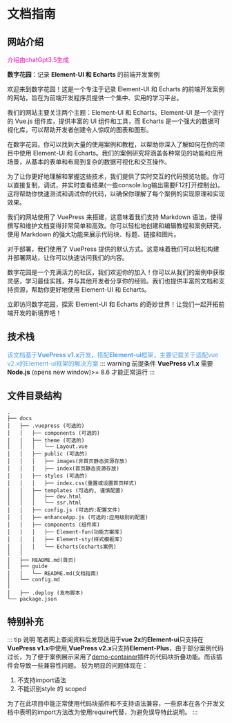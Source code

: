 # 文档指南

## 网站介绍
<font style="color: #FF00BB">介绍由chatGpt3.5生成</font>

**数字花园**：记录 **Element-UI 和 Echarts** 的前端开发案例

欢迎来到数字花园！这是一个专注于记录 Element-UI 和 Echarts 的前端开发案例的网站，旨在为前端开发程序员提供一个集中、实用的学习平台。

我们的网站主要关注两个主题：Element-UI 和 Echarts。Element-UI 是一个流行的 Vue.js 组件库，提供丰富的 UI 组件和工具，而 Echarts 是一个强大的数据可视化库，可以帮助开发者创建令人惊叹的图表和图形。

在数字花园，你可以找到大量的使用案例和教程，以帮助你深入了解如何在你的项目中使用 Element-UI 和 Echarts。我们的案例研究将涵盖各种常见的功能和应用场景，从基本的表单和布局到复杂的数据可视化和交互操作。

为了让你更好地理解和掌握这些技术，我们提供了实时交互的代码预览功能。你可以直接复制，调试，并实时查看结果(一些console.log输出需要F12打开控制台)。这将帮助你快速测试和调试你的代码，以确保你理解了每个案例的实现原理和实现效果。

我们的网站使用了 VuePress 来搭建，这意味着我们支持 Markdown 语法，使得撰写和维护文档变得非常简单和高效。你可以轻松地创建和编辑教程和案例研究，使用 Markdown 的强大功能来展示代码块、标题、链接和图片。

对于部署，我们使用了 VuePress 提供的默认方式。这意味着我们可以轻松构建并部署网站，让你可以快速访问我们的内容。

数字花园是一个充满活力的社区，我们欢迎你的加入！你可以从我们的案例中获取灵感，学习最佳实践，并与其他开发者分享你的经验。我们也提供丰富的文档和支持资源，帮助你更好地使用 Element-UI 和 Echarts。

立即访问数字花园，探索 Element-UI 和 Echarts 的奇妙世界！让我们一起开拓前端开发的新境界吧！

## 技术栈

<font color=#4c9feb size=''>该文档基于**VuePress v1.x**开发，搭配**Element-ui**框架，主要记载关于适配vue v2.x的Element-ui框架的解决方案</font>
::: warning 前提条件
**VuePress v1.x** 需要 **Node.js** (opens new window)>= 8.6 才能正常运行
:::

<!-- 除此之外，还展示一些插件的使用案例，参考[插件](./plugin) -->

## 文件目录结构
```
.
├── docs
│   ├── .vuepress (可选的)
│   │   ├── components (可选的)
│   │   ├── theme (可选的)
│   │   │   └── Layout.vue
│   │   ├── public (可选的)
│   │   │   ├── images(非首页静态资源存放)
│   │   │   ├── index(首页静态资源存放)
│   │   ├── styles (可选的)
│   │   │   ├── index.css(重置或设置首页样式)
│   │   ├── templates (可选的, 谨慎配置)
│   │   │   ├── dev.html
│   │   │   └── ssr.html
│   │   ├── config.js (可选的:配置文件)
│   │   ├── enhanceApp.js (可选的:应用级别的配置)
│   │   ├── components (组件库)
│   │   │   ├── Element-fun(功能方案库)
│   │   │   ├── Element-sty(样式模板库)
│   │   │   └── Echarts(echarts案例)
│   │ 
│   ├── README.md(首页)
│   ├── guide
│   │   └── README.md(文档指南)
│   └── config.md
│
│   ├── .deploy (发布脚本)
└── package.json
```
## 特别补充
::: tip 说明
笔者网上查阅资料后发现适用于**vue 2x**的**Element-ui**只支持在**VuePress v1.x**中使用,**VuePress v2.x**只支持**Element-Plus**，由于部分案例代码过长，为了便于案例展示采用了[demo-container](https://docs.chenjianhui.site/vuepress-plugin-demo-container/zh/)插件的代码块折叠功能。而该插件会导致一些兼容性问题。
较为明显的问题体现在：
1. 不支持import语法
2. 不能识别style 的 scoped

为了在此项目中能正常使用代码块插件和不支持语法兼容，一些原本在各个开发文档中表明的import方法改为使用require代替，为避免误导特此说明。
:::
